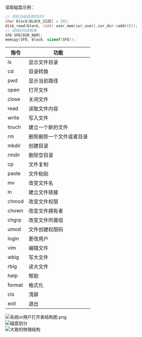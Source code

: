 
读取磁盘示例：

```cpp
// 找到当前目录的SFD
char block[BLOCK_SIZE] = {0};
disk_read(block, (int) user_mem[cur_user].cur_dir->addr[0]);
// 读成SFD结构体
SFD SFD[DIR_NUM];
memcpy(SFD, block, sizeof(SFD));
```


| 指令  | 功能                            |
| ----- | ------------------------------- |
| ls    | 显示文件目录                   |
| cd    | 目录转换                       |
| pwd   | 显示当前路径                  |
| open  | 打开文件                     |
| close | 关闭文件                     |
| read  | 读取文件内容                  |
| write | 写入文件                      |
| touch | 建立一个新的文件              |
| rm    | 删除删除一个文件或者目录        |
| mkdir | 创建目录                      |
| rmdir | 删除空目录                     |
| cp    | 文件复制                     |
| paste | 文件粘贴                     |
| mv    | 改变文件名                    |
| ln    | 建立文件链接                    |
| chmod | 改变文件权限                   |
| chown | 改变文件拥有者                 |
| chgrp | 改变文件所属组                 |
| umod  | 文件创建权限码                 |
| login | 更改用户                      |
| vim   | 编辑文件                      |
| wbig  | 写大文件                      |
| rbig  | 读大文件                      |
| help  | 帮助                     |
| format| 格式化                      |
| cls   | 清屏                      |
| exit  | 退出                      |
  
![系统or用户打开表结构图.png](https://i0.hdslb.com/bfs/album/4909cd5cb42187ccb2645cb3d2935628a4a2ee6a.png)  
![磁盘划分](https://i0.hdslb.com/bfs/album/d5f36bc2e460298b8a8682064b354c0a5f301d1b.png)  
![大致的物理结构](https://636c-cloud-9gvs1hikbbe90306-1305052785.tcb.qcloud.la/Hong.png?sign=d3ba01d6cbf1582738ca6779de3d0e83&t=1622181864)  
